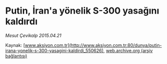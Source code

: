 # Putin, İran'a yönelik S-300 yasağını kaldırdı

*Mesut Çevikalp 2015.04.21*

<div class="pNewsDetailMainContent" itemprop="articleBody">
</div>


Kaynak: [www.aksiyon.com.tr](http://www.aksiyon.com.tr:80/dunya/putin-irana-yonelik-s-300-yasagini-kaldirdi_550626), [web.archive.org (arşiv bağlantısı)](http://web.archive.org/web/20150508112104/http://www.aksiyon.com.tr:80/dunya/putin-irana-yonelik-s-300-yasagini-kaldirdi_550626)
